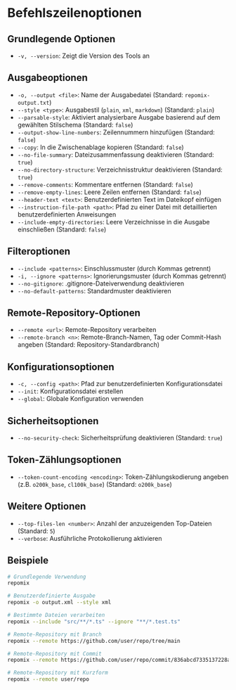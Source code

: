 # Befehlszeilenoptionen

## Grundlegende Optionen
- `-v, --version`: Zeigt die Version des Tools an

## Ausgabeoptionen
- `-o, --output <file>`: Name der Ausgabedatei (Standard: `repomix-output.txt`)
- `--style <type>`: Ausgabestil (`plain`, `xml`, `markdown`) (Standard: `plain`)
- `--parsable-style`: Aktiviert analysierbare Ausgabe basierend auf dem gewählten Stilschema (Standard: `false`)
- `--output-show-line-numbers`: Zeilennummern hinzufügen (Standard: `false`)
- `--copy`: In die Zwischenablage kopieren (Standard: `false`)
- `--no-file-summary`: Dateizusammenfassung deaktivieren (Standard: `true`)
- `--no-directory-structure`: Verzeichnisstruktur deaktivieren (Standard: `true`)
- `--remove-comments`: Kommentare entfernen (Standard: `false`)
- `--remove-empty-lines`: Leere Zeilen entfernen (Standard: `false`)
- `--header-text <text>`: Benutzerdefinierten Text im Dateikopf einfügen
- `--instruction-file-path <path>`: Pfad zu einer Datei mit detaillierten benutzerdefinierten Anweisungen
- `--include-empty-directories`: Leere Verzeichnisse in die Ausgabe einschließen (Standard: `false`)

## Filteroptionen
- `--include <patterns>`: Einschlussmuster (durch Kommas getrennt)
- `-i, --ignore <patterns>`: Ignorierungsmuster (durch Kommas getrennt)
- `--no-gitignore`: .gitignore-Dateiverwendung deaktivieren
- `--no-default-patterns`: Standardmuster deaktivieren

## Remote-Repository-Optionen
- `--remote <url>`: Remote-Repository verarbeiten
- `--remote-branch <n>`: Remote-Branch-Namen, Tag oder Commit-Hash angeben (Standard: Repository-Standardbranch)

## Konfigurationsoptionen
- `-c, --config <path>`: Pfad zur benutzerdefinierten Konfigurationsdatei
- `--init`: Konfigurationsdatei erstellen
- `--global`: Globale Konfiguration verwenden

## Sicherheitsoptionen
- `--no-security-check`: Sicherheitsprüfung deaktivieren (Standard: `true`)

## Token-Zählungsoptionen
- `--token-count-encoding <encoding>`: Token-Zählungskodierung angeben (z.B. `o200k_base`, `cl100k_base`) (Standard: `o200k_base`)

## Weitere Optionen
- `--top-files-len <number>`: Anzahl der anzuzeigenden Top-Dateien (Standard: `5`)
- `--verbose`: Ausführliche Protokollierung aktivieren

## Beispiele

```bash
# Grundlegende Verwendung
repomix

# Benutzerdefinierte Ausgabe
repomix -o output.xml --style xml

# Bestimmte Dateien verarbeiten
repomix --include "src/**/*.ts" --ignore "**/*.test.ts"

# Remote-Repository mit Branch
repomix --remote https://github.com/user/repo/tree/main

# Remote-Repository mit Commit
repomix --remote https://github.com/user/repo/commit/836abcd7335137228ad77feb28655d85712680f1

# Remote-Repository mit Kurzform
repomix --remote user/repo
``` 
